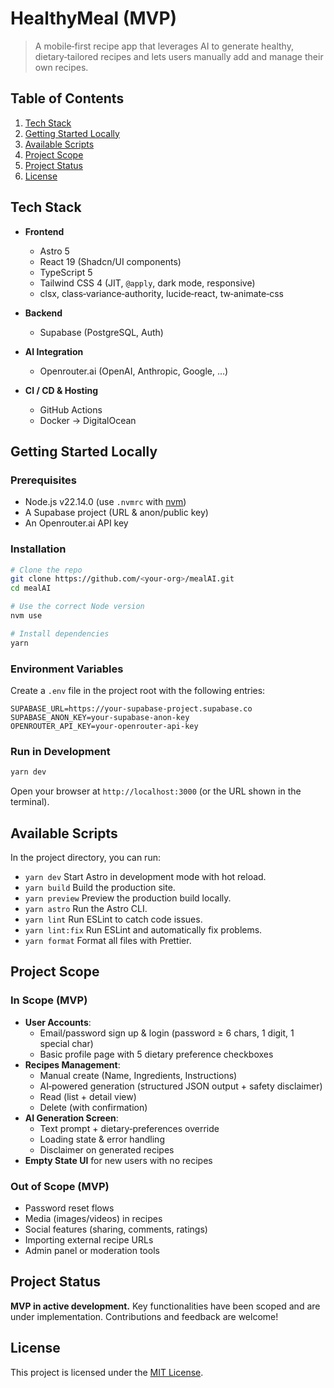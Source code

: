 # HealthyMeal (MVP)

> A mobile‐first recipe app that leverages AI to generate healthy, dietary‐tailored recipes and lets users manually add and manage their own recipes.

## Table of Contents

1. [Tech Stack](#tech-stack)
2. [Getting Started Locally](#getting-started-locally)
3. [Available Scripts](#available-scripts)
4. [Project Scope](#project-scope)
5. [Project Status](#project-status)
6. [License](#license)

## Tech Stack

- **Frontend**

  - Astro 5
  - React 19 (Shadcn/UI components)
  - TypeScript 5
  - Tailwind CSS 4 (JIT, `@apply`, dark mode, responsive)
  - clsx, class‐variance‐authority, lucide‐react, tw‐animate‐css

- **Backend**

  - Supabase (PostgreSQL, Auth)

- **AI Integration**

  - Openrouter.ai (OpenAI, Anthropic, Google, …)

- **CI / CD & Hosting**
  - GitHub Actions
  - Docker → DigitalOcean

## Getting Started Locally

### Prerequisites

- Node.js v22.14.0 (use `.nvmrc` with [nvm](https://github.com/nvm-sh/nvm))
- A Supabase project (URL & anon/public key)
- An Openrouter.ai API key

### Installation

```bash
# Clone the repo
git clone https://github.com/<your-org>/mealAI.git
cd mealAI

# Use the correct Node version
nvm use

# Install dependencies
yarn
```

### Environment Variables

Create a `.env` file in the project root with the following entries:

```dotenv
SUPABASE_URL=https://your-supabase-project.supabase.co
SUPABASE_ANON_KEY=your-supabase-anon-key
OPENROUTER_API_KEY=your-openrouter-api-key
```

### Run in Development

```bash
yarn dev
```

Open your browser at `http://localhost:3000` (or the URL shown in the terminal).

## Available Scripts

In the project directory, you can run:

- `yarn dev`
  Start Astro in development mode with hot reload.
- `yarn build`
  Build the production site.
- `yarn preview`
  Preview the production build locally.
- `yarn astro`
  Run the Astro CLI.
- `yarn lint`
  Run ESLint to catch code issues.
- `yarn lint:fix`
  Run ESLint and automatically fix problems.
- `yarn format`
  Format all files with Prettier.

## Project Scope

### In Scope (MVP)

- **User Accounts**:
  - Email/password sign up & login (password ≥ 6 chars, 1 digit, 1 special char)
  - Basic profile page with 5 dietary preference checkboxes
- **Recipes Management**:
  - Manual create (Name, Ingredients, Instructions)
  - AI‐powered generation (structured JSON output + safety disclaimer)
  - Read (list + detail view)
  - Delete (with confirmation)
- **AI Generation Screen**:
  - Text prompt + dietary‐preferences override
  - Loading state & error handling
  - Disclaimer on generated recipes
- **Empty State UI** for new users with no recipes

### Out of Scope (MVP)

- Password reset flows
- Media (images/videos) in recipes
- Social features (sharing, comments, ratings)
- Importing external recipe URLs
- Admin panel or moderation tools

## Project Status

**MVP in active development.**
Key functionalities have been scoped and are under implementation. Contributions and feedback are welcome!

## License

This project is licensed under the [MIT License](LICENSE).
